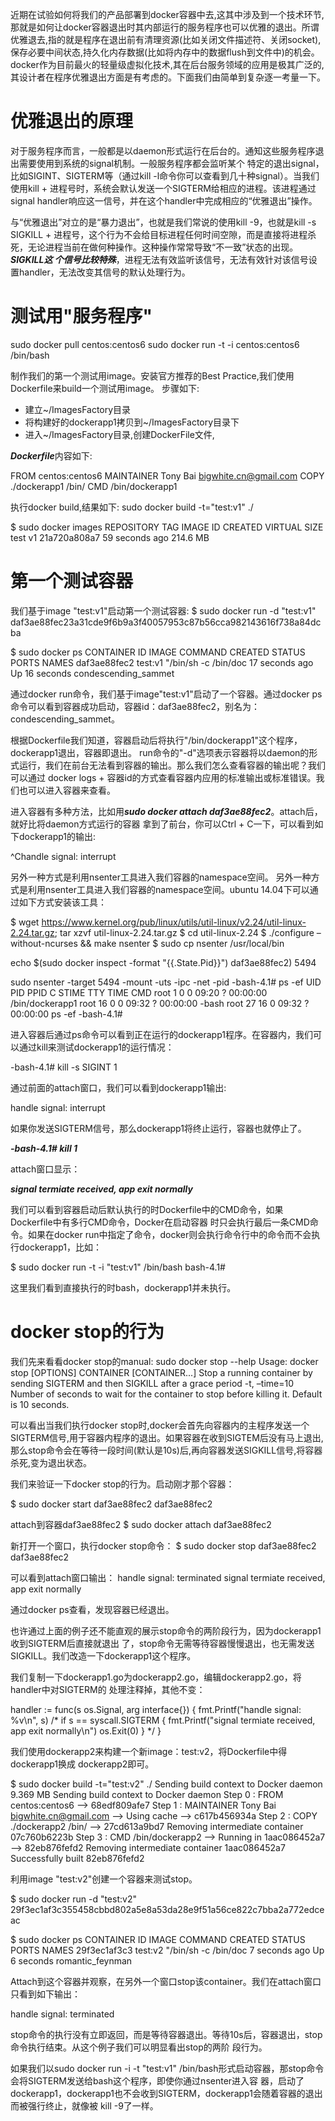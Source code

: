 近期在试验如何将我们的产品部署到docker容器中去,这其中涉及到一个技术环节,那就是如何让docker容器退出时其内部运行的服务程序也可以优雅的退出。所谓优雅退去,指的就是程序在退出前有清理资源(比如关闭文件描述符、关闭socket),保存必要中间状态,持久化内存数据(比如将内存中的数据flush到文件中)的机会。docker作为目前最火的轻量级虚拟化技术,其在后台服务领域的应用是极其广泛的,其设计者在程序优雅退出方面是有考虑的。下面我们由简单到复杂逐一考量一下。

# 优雅退出的原理
对于服务程序而言，一般都是以daemon形式运行在后台的。通知这些服务程序退出需要使用到系统的signal机制。一般服务程序都会监听某个 特定的退出signal，比如SIGINT、SIGTERM等（通过kill -l命令你可以查看到几十种signal）。当我们使用kill + 进程号时，系统会默认发送一个SIGTERM给相应的进程。该进程通过signal handler响应这一信号，并在这个handler中完成相应的“优雅退出”操作。

与“优雅退出”对立的是“暴力退出”，也就是我们常说的使用kill -9，也就是kill -s SIGKILL + 进程号，这个行为不会给目标进程任何时间空隙，而是直接将进程杀死，无论进程当前在做何种操作。这种操作常常导致“不一致”状态的出现。***SIGKILL这 个信号比较特殊***，进程无法有效监听该信号，无法有效针对该信号设置handler，无法改变其信号的默认处理行为。


# 测试用"服务程序"

sudo docker pull centos:centos6
sudo docker run -t -i centos:centos6 /bin/bash

制作我们的第一个测试用image。安装官方推荐的Best Practice,我们使用Dockerfile来build一个测试用image。
步骤如下:

- 建立~/ImagesFactory目录
- 将构建好的dockerapp1拷贝到~/ImagesFactory目录下
- 进入~/ImagesFactory目录,创建DockerFile文件,

***Dockerfile***内容如下:

FROM centos:centos6
MAINTAINER Tony Bai <bigwhite.cn@gmail.com>
COPY ./dockerapp1 /bin/
CMD /bin/dockerapp1

执行docker build,结果如下:
sudo docker build -t="test:v1" ./

$ sudo docker images
REPOSITORY          TAG                 IMAGE ID            CREATED             VIRTUAL SIZE
test                v1                  21a720a808a7        59 seconds ago      214.6 MB

# 第一个测试容器
我们基于image "test:v1"启动第一个测试容器:
$ sudo docker run -d "test:v1"
daf3ae88fec23a31cde9f6b9a3f40057953c87b56cca982143616f738a84dcba

$ sudo docker ps
CONTAINER ID        IMAGE               COMMAND                CREATED             STATUS              PORTS               NAMES
daf3ae88fec2        test:v1             "/bin/sh -c /bin/doc   17 seconds ago      Up 16 seconds                           condescending_sammet  

通过docker run命令，我们基于image"test:v1"启动了一个容器。通过docker ps命令可以看到容器成功启动，容器id：daf3ae88fec2，别名为：condescending_sammet。

根据Dockerfile我们知道，容器启动后将执行"/bin/dockerapp1"这个程序，dockerapp1退出，容器即退出。 run命令的"-d"选项表示容器将以daemon的形式运行，我们在前台无法看到容器的输出。那么我们怎么查看容器的输出呢？我们可以通过 docker logs + 容器id的方式查看容器内应用的标准输出或标准错误。我们也可以进入容器来查看。


进入容器有多种方法，比如用***sudo docker attach daf3ae88fec2***。attach后，就好比将daemon方式运行的容器 拿到了前台，你可以Ctrl + C一下，可以看到如下dockerapp1的输出:

^Chandle signal: interrupt

另外一种方式是利用nsenter工具进入我们容器的namespace空间。
另外一种方式是利用nsenter工具进入我们容器的namespace空间。ubuntu 14.04下可以通过如下方式安装该工具：

$ wget https://www.kernel.org/pub/linux/utils/util-linux/v2.24/util-linux-2.24.tar.gz; tar xzvf util-linux-2.24.tar.gz
$ cd util-linux-2.24
$ ./configure –without-ncurses && make nsenter
$ sudo cp nsenter /usr/local/bin


echo $(sudo docker inspect -format "{{.State.Pid}}") daf3ae88fec2)
5494

sudo nsenter -target 5494 -mount -uts -ipc -net -pid
-bash-4.1# ps -ef
UID        PID  PPID  C STIME TTY          TIME CMD
root         1     0  0 09:20 ?        00:00:00 /bin/dockerapp1
root        16     0  0 09:32 ?        00:00:00 -bash
root        27    16  0 09:32 ?        00:00:00 ps -ef
-bash-4.1#

进入容器后通过ps命令可以看到正在运行的dockerapp1程序。在容器内，我们可以通过kill来测试dockerapp1的运行情况：

-bash-4.1# kill -s SIGINT 1

通过前面的attach窗口，我们可以看到dockerapp1输出:

handle signal: interrupt

如果你发送SIGTERM信号，那么dockerapp1将终止运行，容器也就停止了。

***-bash-4.1# kill 1***

attach窗口显示：

***signal termiate received, app exit normally***

我们可以看到容器启动后默认执行的时Dockerfile中的CMD命令，如果Dockerfile中有多行CMD命令，Docker在启动容器 时只会执行最后一条CMD命令。如果在docker run中指定了命令，docker则会执行命令行中的命令而不会执行dockerapp1，比如：

$ sudo docker run -t -i "test:v1" /bin/bash
bash-4.1#

这里我们看到直接执行的时bash，dockerapp1并未执行。


# docker stop的行为
我们先来看看docker stop的manual:
sudo docker stop --help
Usage: docker stop [OPTIONS] CONTAINER [CONTAINER...]
Stop a running container by sending SIGTERM and then SIGKILL after a grace period
  -t, –time=10      Number of seconds to wait for the container to stop before killing it. Default is 10 seconds.

可以看出当我们执行docker stop时,docker会首先向容器内的主程序发送一个SIGTERM信号,用于容器内程序的退出。如果容器在收到SIGTEM后没有马上退出,那么stop命令会在等待一段时间(默认是10s)后,再向容器发送SIGKILL信号,将容器杀死,变为退出状态。



我们来验证一下docker stop的行为。启动刚才那个容器：

$ sudo docker start daf3ae88fec2
daf3ae88fec2

attach到容器daf3ae88fec2
$ sudo docker attach daf3ae88fec2

新打开一个窗口，执行docker stop命令：
$ sudo docker stop daf3ae88fec2
daf3ae88fec2

可以看到attach窗口输出：
handle signal: terminated
signal termiate received, app exit normally

通过docker ps查看，发现容器已经退出。

也许通过上面的例子还不能直观的展示stop命令的两阶段行为，因为dockerapp1收到SIGTERM后直接就退出 了，stop命令无需等待容器慢慢退出，也无需发送SIGKILL。我们改造一下dockerapp1这个程序。

我们复制一下dockerapp1.go为dockerapp2.go，编辑dockerapp2.go，将handler中对SIGTERM的 处理注释掉，其他不变：

handler := func(s os.Signal, arg interface{}) {
                fmt.Printf("handle signal: %v\n", s)
                /*
                if s == syscall.SIGTERM {
                        fmt.Printf("signal termiate received, app exit normally\n")
                        os.Exit(0)
                }
                */
        }

我们使用dockerapp2来构建一个新image：test:v2，将Dockerfile中得dockerapp1换成 dockerapp2即可。

$ sudo docker build -t="test:v2" ./
Sending build context to Docker daemon 9.369 MB
Sending build context to Docker daemon
Step 0 : FROM centos:centos6
 —> 68edf809afe7
Step 1 : MAINTAINER Tony Bai <bigwhite.cn@gmail.com>
 —> Using cache
 —> c617b456934a
Step 2 : COPY ./dockerapp2 /bin/
 —> 27cd613a9bd7
Removing intermediate container 07c760b6223b
Step 3 : CMD /bin/dockerapp2
 —> Running in 1aac086452a7
 —> 82eb876fefd2
Removing intermediate container 1aac086452a7
Successfully built 82eb876fefd2

利用image "test:v2"创建一个容器来测试stop。

$ sudo docker run -d "test:v2"
29f3ec1af3c355458cbbd802a5e8a53da28e9f51a56ce822c7bba2a772edceac

$ sudo docker ps
CONTAINER ID        IMAGE               COMMAND                CREATED             STATUS              PORTS               NAMES
29f3ec1af3c3        test:v2             "/bin/sh -c /bin/doc   7 seconds ago       Up 6 seconds                            romantic_feynman   

Attach到这个容器并观察，在另外一个窗口stop该container。我们在attach窗口只看到如下输出：

handle signal: terminated

stop命令的执行没有立即返回，而是等待容器退出。等待10s后，容器退出，stop命令执行结束。从这个例子我们可以明显看出stop的两阶 段行为。

如果我们以sudo docker run -i -t "test:v1" /bin/bash形式启动容器，那stop命令会将SIGTERM发送给bash这个程序，即使你通过nsenter进入容 器，启动了dockerapp1，dockerapp1也不会收到SIGTERM，dockerapp1会随着容器的退出而被强行终止，就像被 kill -9了一样。

